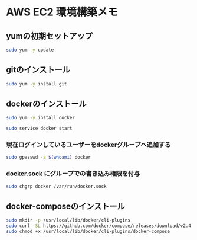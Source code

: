 # AWS EC2 環境構築メモ

## yumの初期セットアップ
```bash
sudo yum -y update
```

## gitのインストール
```bash
sudo yum -y install git
```

## dockerのインストール
```bash
sudo yum -y install docker
```
```bash
sudo service docker start
```
### 現在ログインしているユーザーをdockerグループへ追加する
```bash
sudo gpasswd -a $(whoami) docker
```
### docker.sock にグループでの書き込み権限を付与
```bash
sudo chgrp docker /var/run/docker.sock
```

## docker-composeのインストール
```bash
sudo mkdir -p /usr/local/lib/docker/cli-plugins
sudo curl -SL https://github.com/docker/compose/releases/download/v2.4.1/docker-compose-linux-x86_64 -o /usr/local/lib/docker/cli-plugins/docker-compose
sudo chmod +x /usr/local/lib/docker/cli-plugins/docker-compose
```
